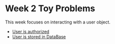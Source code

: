# Week 2 Toy Problems

This week focuses on interacting with a user object.

* [User is authorized](https://repl.it/@shea_close/Week-3-Day-1)
* [User is stored in DataBase](https://repl.it/@shea_close/Week-3-Day-2)
